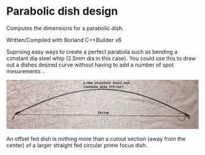 # Parabolic dish design
Computes the dimensions for a parabolic dish.

Written/Compiled with Borland C++Builder v6

Suprising easy ways to create a perfect parabola such as bending a constant dia steel whip (2.5mm dia in this case).
You could use this to draw out a dishes desired curve without having to add a number of spot mesurements ..

<div align="center">
<img src="/Bent_steel_rod.png">
</div>


An offset fed dish is nothing more than a cutout section (away from the center) of a larger straight fed circular prime focus dish.
